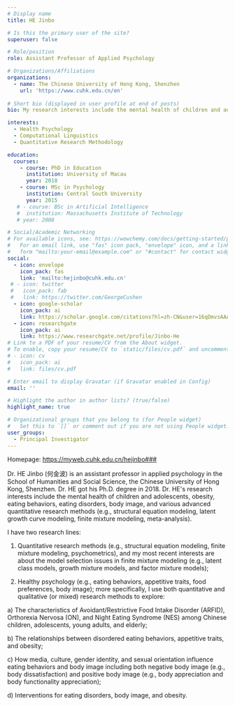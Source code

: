 ```yaml
---
# Display name
title: HE Jinbo 

# Is this the primary user of the site?
superuser: false

# Role/position
role: Assistant Professor of Applied Psychology

# Organizations/Affiliations
organizations:
  - name: The Chinese University of Hong Kong, Shenzhen
    url: 'https://www.cuhk.edu.cn/en'
    
# Short bio (displayed in user profile at end of posts)
bio: My research interests include the mental health of children and adolescents, obesity, eating behaviors, eating disorders, body image, and various advanced quantitative research methods (e.g., structural equation modeling, latent growth curve modeling, finite mixture modeling, meta-analysis).

interests:
  - Health Psychology
  - Computational Linguistics
  - Quantitative Research Methodology

education:
  courses:
    - course: PhD in Education
      institution: University of Macau
      year: 2018
    - course: MSc in Psychology
      institution: Central South University
      year: 2015
   # - course: BSc in Artificial Intelligence
   #  institution: Massachusetts Institute of Technology
   # year: 2008

# Social/Academic Networking
# For available icons, see: https://wowchemy.com/docs/getting-started/page-builder/#icons
#   For an email link, use "fas" icon pack, "envelope" icon, and a link in the
#   form "mailto:your-email@example.com" or "#contact" for contact widget.
social:
  - icon: envelope
    icon_pack: fas
    link: 'mailto:hejinbo@cuhk.edu.cn'
 # - icon: twitter
 #   icon_pack: fab
 #   link: https://twitter.com/GeorgeCushen
  - icon: google-scholar
    icon_pack: ai
    link: https://scholar.google.com/citations?hl=zh-CN&user=16qDmvsAAAAJ&view_op=list_works
  - icon: researchgate
    icon_pack: ai
    link: https://www.researchgate.net/profile/Jinbo-He
# Link to a PDF of your resume/CV from the About widget.
# To enable, copy your resume/CV to `static/files/cv.pdf` and uncomment the lines below.
# - icon: cv
#   icon_pack: ai
#   link: files/cv.pdf

# Enter email to display Gravatar (if Gravatar enabled in Config)
email: ''

# Highlight the author in author lists? (true/false)
highlight_name: true

# Organizational groups that you belong to (for People widget)
#   Set this to `[]` or comment out if you are not using People widget.
user_groups:
  - Principal Investigator
---
```

Homepage: https://myweb.cuhk.edu.cn/hejinbo###

Dr. HE Jinbo (何金波) is an assistant professor in applied psychology in the School of Humanities and Social Science, the Chinese University of Hong Kong, Shenzhen. Dr. HE got his Ph.D. degree in 2018. Dr. HE's research interests include the mental health of children and adolescents, obesity, eating behaviors, eating disorders, body image, and various advanced quantitative research methods (e.g., structural equation modeling, latent growth curve modeling, finite mixture modeling, meta-analysis).



I have two research lines: 

1) Quantitative research methods (e.g., structural equation modeling, finite mixture modeling, psychometrics), and my most recent interests are about the model selection issues in finite mixture modeling (e.g., latent class models, growth mixture models, and factor mixture models); 

2) Healthy psychology (e.g., eating behaviors, appetitive traits, food preferences, body image); more specifically, I use both quantitative and qualitative (or mixed) research methods to explore: 

a) The characteristics of Avoidant/Restrictive Food Intake Disorder (ARFID), Orthorexia Nervosa (ON), and Night Eating Syndrome (NES) among Chinese children, adolescents, young adults, and elderly; 

b) The relationships between disordered eating behaviors, appetitive traits, and obesity;

c) How media, culture, gender identity, and sexual orientation influence eating behaviors and body image including both negative body image (e.g., body dissatisfaction) and positive body image (e.g., body appreciation and body functionality appreciation);

d) Interventions for eating disorders, body image, and obesity.
